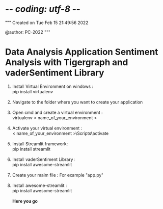 # -*- coding: utf-8 -*-
"""
Created on Tue Feb 15 21:49:56 2022

@author: PC-2022
"""

<h1>Data Analysis Application Sentiment Analysis with Tigergraph and vaderSentiment Library </h1>


<ol>
	<li>
		Install Virtual Environment on windows :<br>
		pip install virtualenv
	</li><br>
	<li>
		Navigate to the folder where you want to create your application <br>
	</li><br>
	<li>
		Open cmd and create a virtual environment : <br>
		virtualenv < name_of_your_environment >
	</li><br>
	<li>
		Activate your virtual environment : <br>
		< name_of_your_environment >\Scripts\activate
	</li><br>
	<li>
		Install Streamlit framework: <br>
		pip install streamlit
	</li><br>
	<li>
		Install vaderSentiment Library : <br>
		pip install awesome-streamlit
	</li><br>
	<li>
		Create your maim file : For example "app.py"
	</li><br>
	<li>
		Install awesome-streamlit : <br>
		pip install awesome-streamlit
	</li><br>
	<b>Here you go<b>
	
	
</ol>
